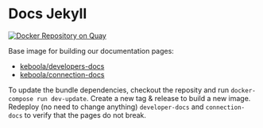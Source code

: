 # Docs Jekyll

[![Docker Repository on Quay](https://quay.io/repository/keboola/docs-jekyll/status "Docker Repository on Quay")](https://quay.io/repository/keboola/docs-jekyll)

Base image for building our documentation pages:

- [keboola/developers-docs](https://github.com/keboola/developers-docs)
- [keboola/connection-docs](https://github.com/keboola/connection-docs)

To update the bundle dependencies, checkout the reposity and run `docker-compose run dev-update`. Create a new tag & release to build a new image. Redeploy (no need to change anything) `developer-docs` and `connection-docs` to verify that the pages do not break.
